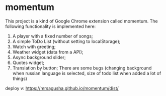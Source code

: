 # momentum
This project is a kind of Google Сhrome extension called momentum.
The following functionality is implemented here:
1. A player with a fixed number of songs;
2. A simple ToDo List (without setting to localStorage);
3. Watch with greeting;
4. Weather widget (data from a API);
5. Async background slider;
6. Quotes widget;
7. Translation by button;
There are some bugs (changing background when russian language is selected, size of todo list when added a lot of things)

deploy v: https://mrsagusha.github.io/momentum/dist/
